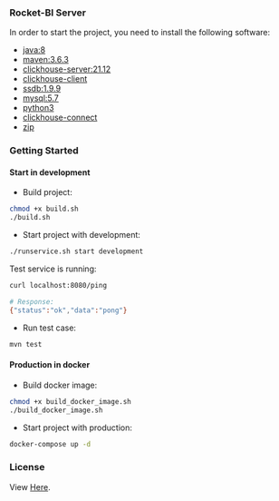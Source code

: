 ### Rocket-BI Server

In order to start the project, you need to install the following software:

- [java:8](https://www.oracle.com/java/technologies/javase/javase-jdk8-downloads.html)
- [maven:3.6.3](https://maven.apache.org/download.cgi)
- [clickhouse-server:21.12](https://clickhouse.com/docs/en/install)
- [clickhouse-client](https://clickhouse.com/docs/en/install)
- [ssdb:1.9.9](https://github.com/ideawu/ssdb)
- [mysql:5.7](https://dev.mysql.com/downloads/mysql/5.7.html)
- [python3](https://www.python.org/downloads/)
- [clickhouse-connect](https://clickhouse.com/docs/en/integrations/superset)
- [zip](https://linuxize.com/post/how-to-unzip-files-in-linux/)

### Getting Started

#### Start in development

+ Build project:

```sh
chmod +x build.sh
./build.sh
```

+ Start project with development:

```sh
./runservice.sh start development
```

Test service is running:

```sh
curl localhost:8080/ping

# Response:
{"status":"ok","data":"pong"}
```

+ Run test case:

```sh
mvn test
```

#### Production in docker

+ Build docker image:

```sh
chmod +x build_docker_image.sh
./build_docker_image.sh
```

+ Start project with production:

```sh
docker-compose up -d
```

### License

View [Here](LICENSE).
